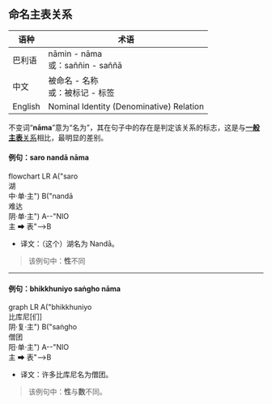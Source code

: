 ## 命名主表关系

|语种|术语|
|-|-|
|巴利语|nāmin - nāma<br>或：saññin - saññā|
|中文|被命名 - 名称<br>或：被标记 - 标签|
|English|Nominal Identity (Denominative) Relation|

不变词“**nāma**”意为“名为”，其在句子中的存在是判定该关系的标志，这是与[**一般主表**关系](nom-nio.md)相比，最明显的差别。

#### 例句：saro nandā **nāma**
<div class="mermaid">
flowchart LR
A("saro<br>湖<br>中·单·主")
B("nandā<br>难达<br>阴·单·主")
A--"NIO<br>主 ➡ 表"-->B
</div>

- 译文：（这个）湖名为 Nandā。
> 该例句中：**性**不同

---

#### 例句：bhikkhuniyo saṅgho **nāma**

<div class="mermaid"> 
graph LR
A("bhikkhuniyo<br>比库尼[们]<br>阴·复·主")
B("saṅgho<br>僧团<br>阳·单·主")
A--"NIO<br>主 ➡ 表"-->B
</div>

- 译文：许多比库尼名为僧团。

> 该例句中：**性**与**数**不同。 
